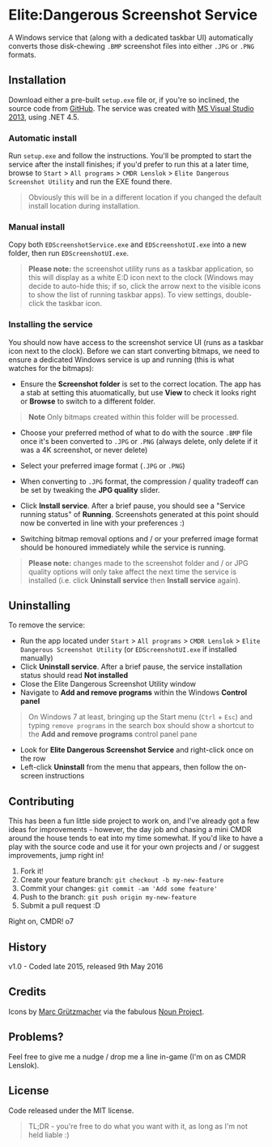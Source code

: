 # Elite:Dangerous Screenshot Service

A Windows service that (along with a dedicated taskbar UI) automatically converts those disk-chewing `.BMP` screenshot files into either `.JPG` or `.PNG` formats.

## Installation

Download either a pre-built `setup.exe` file or, if you're so inclined, the source code from [GitHub](https://github.com/ablewhite/edscreenshotutility).  The service was created with [MS Visual Studio 2013](https://www.visualstudio.com/en-us/downloads/download-visual-studio-vs.aspx), using .NET 4.5.

### Automatic install

Run `setup.exe` and follow the instructions. You'll be prompted to start the service after the install finishes; if you'd prefer to run this at a later time, browse to `Start` > `All programs` > `CMDR Lenslok` > `Elite Dangerous Screenshot Utility` and run the EXE found there.

> Obviously this will be in a different location if you changed the default install location during installation.

### Manual install
Copy both `EDScreenshotService.exe` and `EDScreenshotUI.exe` into a new folder, then run `EDScreenshotUI.exe`.

> **Please note:** the screenshot utility runs as a taskbar application, so this will display as a white E:D icon next to the clock (Windows may decide to auto-hide this; if so, click the arrow next to the visible icons to show the list of running taskbar apps).  To view settings, double-click the taskbar icon.

### Installing the service
You should now have access to the screenshot service UI (runs as a taskbar icon next to the clock). Before we can start converting bitmaps, we need to ensure a dedicated Windows service is up and running (this is what watches for the bitmaps):

- Ensure the **Screenshot folder** is set to the correct location. The app has a stab at setting this atuomatically, but use **View** to check it looks right or **Browse** to switch to a different folder.
> **Note** Only bitmaps created within this folder will be processed.

- Choose your preferred method of what to do with the source `.BMP` file once it's been converted to `.JPG` or `.PNG` (always delete, only delete if it was a 4K screenshot, or never delete)

- Select your preferred image format (`.JPG` or `.PNG`)

- When converting to `.JPG` format, the compression / quality tradeoff can be set by tweaking the **JPG quality** slider.   

- Click **Install service**. After a brief pause, you should see a "Service running status" of **Running**. Screenshots generated at this point should now be converted in line with your preferences :) 

- Switching bitmap removal options and / or your preferred image format should be honoured immediately while the service is running.
> **Please note:** changes made to the screenshot folder and / or JPG quality options will only take affect the next time the service is installed (i.e. click **Uninstall service** then **Install service** again).    

## Uninstalling

To remove the service:

- Run the app located under `Start` > `All programs` > `CMDR Lenslok` > `Elite Dangerous Screenshot Utility` (or `EDScreenshotUI.exe` if installed manually)
- Click **Uninstall service**.  After a brief pause, the service installation status should read **Not installed**
- Close the Elite Dangerous Screenshot Utility window
- Navigate to **Add and remove programs** within the Windows **Control panel**
> On Windows 7 at least, bringing up the Start menu (`Ctrl` + `Esc`) and typing `remove programs` in the search box should show a shortcut to the **Add and remove programs** control panel pane  

- Look for **Elite Dangerous Screenshot Service** and right-click once on the row
- Left-click **Uninstall** from the menu that appears, then follow the on-screen instructions

## Contributing

This has been a fun little side project to work on, and I've already got a few ideas for improvements - however, the day job and chasing a mini CMDR around the house tends to eat into my time somewhat.  If you'd like to have a play with the source code and use it for your own projects and / or suggest improvements, jump right in! 

1. Fork it!
2. Create your feature branch: `git checkout -b my-new-feature`
3. Commit your changes: `git commit -am 'Add some feature'`
4. Push to the branch: `git push origin my-new-feature`
5. Submit a pull request :D

Right on, CMDR! o7

## History

v1.0 - Coded late 2015, released 9th May 2016

## Credits

Icons by [Marc Grützmacher](https://thenounproject.com/whoismarc/) via the fabulous [Noun Project](https://thenounproject.com/).

## Problems?

Feel free to give me a nudge / drop me a line in-game (I'm on as CMDR Lenslok).

## License

Code released under the MIT license.
> TL;DR - you're free to do what you want with it, as long as I'm not held liable :)

